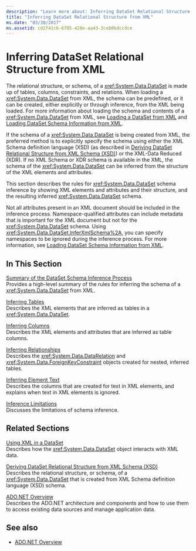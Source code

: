 ```yaml
---
description: "Learn more about: Inferring DataSet Relational Structure from XML"
title: "Inferring DataSet Relational Structure from XML"
ms.date: "03/30/2017"
ms.assetid: cd2f41c6-6785-420e-aa43-3ceb0bdccdce
---
```

# Inferring DataSet Relational Structure from XML

The relational structure, or schema, of a <xref:System.Data.DataSet> is made up of tables, columns, constraints, and relations. When loading a <xref:System.Data.DataSet> from XML, the schema can be predefined, or it can be created, either explicitly or through inference, from the XML being loaded. For more information about loading the schema and contents of a <xref:System.Data.DataSet> from XML, see [Loading a DataSet from XML](loading-a-dataset-from-xml.md) and [Loading DataSet Schema Information from XML](loading-dataset-schema-information-from-xml.md).  
  
 If the schema of a <xref:System.Data.DataSet> is being created from XML, the preferred method is to explicitly specify the schema using either the XML Schema definition language (XSD) (as described in [Deriving DataSet Relational Structure from XML Schema (XSD)](deriving-dataset-relational-structure-from-xml-schema-xsd.md)) or the XML-Data Reduced (XDR). If no XML Schema or XDR schema is available in the XML, the schema of the <xref:System.Data.DataSet> can be inferred from the structure of the XML elements and attributes.  
  
 This section describes the rules for <xref:System.Data.DataSet> schema inference by showing XML elements and attributes and their structure, and the resulting inferred <xref:System.Data.DataSet> schema.  
  
 Not all attributes present in an XML document should be included in the inference process. Namespace-qualified attributes can include metadata that is important for the XML document but not for the <xref:System.Data.DataSet> schema. Using <xref:System.Data.DataSet.InferXmlSchema%2A>, you can specify namespaces to be ignored during the inference process. For more information, see [Loading DataSet Schema Information from XML](loading-dataset-schema-information-from-xml.md).  
  
## In This Section  

 [Summary of the DataSet Schema Inference Process](summary-of-the-dataset-schema-inference-process.md)  
 Provides a high-level summary of the rules for inferring the schema of a <xref:System.Data.DataSet> from XML.  
  
 [Inferring Tables](inferring-tables.md)  
 Describes the XML elements that are inferred as tables in a <xref:System.Data.DataSet>.  
  
 [Inferring Columns](inferring-columns.md)  
 Describes the XML elements and attributes that are inferred as table columns.  
  
 [Inferring Relationships](inferring-relationships.md)  
 Describes the <xref:System.Data.DataRelation> and <xref:System.Data.ForeignKeyConstraint> objects created for nested, inferred tables.  
  
 [Inferring Element Text](inferring-element-text.md)  
 Describes the columns that are created for text in XML elements, and explains when text in XML elements is ignored.  
  
 [Inference Limitations](inference-limitations.md)  
 Discusses the limitations of schema inference.  
  
## Related Sections  

 [Using XML in a DataSet](using-xml-in-a-dataset.md)  
 Describes how the <xref:System.Data.DataSet> object interacts with XML data.  
  
 [Deriving DataSet Relational Structure from XML Schema (XSD)](deriving-dataset-relational-structure-from-xml-schema-xsd.md)  
 Describes the relational structure, or schema, of a <xref:System.Data.DataSet> that is created from XML Schema definition language (XSD) schema.  
  
 [ADO.NET Overview](../ado-net-overview.md)  
 Describes the ADO.NET architecture and components and how to use them to access existing data sources and manage application data.  
  
## See also

- [ADO.NET Overview](../ado-net-overview.md)
